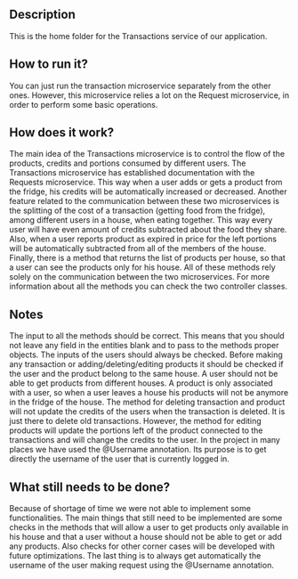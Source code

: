
## Description
This is the home folder for the Transactions service of our application.


## How to run it?
You can just run the transaction microservice separately from the other ones. However, this microservice relies a lot on the Request microservice, in order to perform some basic operations. 


## How does it work?
The main idea of the Transactions microservice is to control the flow of the products, credits and portions consumed by different users. The Transactions microservice has established documentation with the Requests microservice. This way when a user adds or gets a product from the fridge, his credits will be automatically increased or decreased. Another feature related to the communication between these two microservices is the splitting of the cost of a transaction (getting food from the fridge), among different users in a house, when eating together. This way every user will have even amount of credits subtracted about the food they share. Also, when a user reports product as expired in price for the left portions will be automatically subtracted from all of the members of the house. Finally, there is a method that returns the list of products per house, so that a user can see the products only for his house. All of these methods rely solely on the communication between the two microservices. For more information about all the methods you can check the two controller classes.

## Notes
The input to all the methods should be correct. This means that you should not leave any field in the entities blank and to pass to the methods proper objects. The inputs of the users should always be checked.
Before making any transaction or adding/deleting/editing products it should be checked if the user and the product belong to the same house. A user should not be able to get products from different houses.
 A product is only associated with a user, so when a user leaves a house his products will not be anymore in the fridge of the house.
 The method for deleting transaction and product will not update the credits of the users when the transaction is deleted. It is just there to delete old transactions.
  However, the method for editing products will update the portions left of the product connected to the transactions and will change the credits to the user.
 In the project in many places we have used the @Username annotation. Its purpose is to get directly the username of the user that is currently logged in.
 

## What still needs to be done?
Because of shortage of time we were not able to implement some functionalities. The main things that still need to be implemented are some checks in the methods that will allow a user to get products only available in his house and that 
a user without a house should not be able to get or add any products. Also checks for other corner cases will be developed with future optimizations. The last thing is 
to always get automatically the username of the user making request using the @Username annotation.
